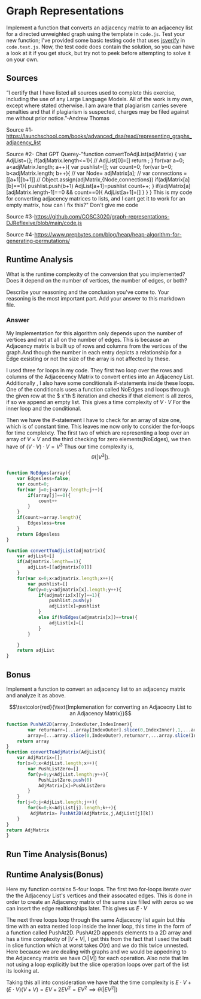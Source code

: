 # Graph Representations

Implement a function that converts an adjacency matrix to an adjacency list for
a directed unweighted graph using the template in `code.js`. Test your new
function; I've provided some basic testing code that uses
[jsverify](https://jsverify.github.io/) in `code.test.js`. Now, the test code
does contain the solution, so you can have a look at it if you get stuck, but
try not to peek before attempting to solve it on your own.

## Sources

“I certify that I have listed all sources used to complete this exercise, including the use
of any Large Language Models. All of the work is my own, except where stated
otherwise. I am aware that plagiarism carries severe penalties and that if plagiarism is
suspected, charges may be filed against me without prior notice.”-Andrew Thomas

Source #1-https://launchschool.com/books/advanced_dsa/read/representing_graphs_adjacency_list

Source #2-  Chat GPT Querey-"function convertToAdjList(adjMatrix) { var AdjList={}; if(adjMatrix.length<=1){ // AdjList[0]=[] return ; } for(var a=0; a<adjMatrix.length; a++){ var pushlist=[]; var count=0; for(var b=0; b<adjMatrix.length; b++){ // var Node= adjMatrix[a]; // var connections =[[a+1][b+1]] // Object.assign(adjMatrix,{Node,connections}) if(adjMatrix[a][b]==1){ pushlist.push(b+1) AdjList[a+1]=pushlist count++; } if(adjMatrix[a][adjMatrix.length-1]==0 && count==0){ AdjList[a+1]=[] } } } This is my code for converting adjacency matrices to lists, and I cant get it to work for an empty matrix, how can I fix this?" Don't give me code

Source #3-https://github.com/COSC3020/graph-representations-DJReflexive/blob/main/code.js

Source #4-https://www.prepbytes.com/blog/heap/heap-algorithm-for-generating-permutations/



## Runtime Analysis

What is the runtime complexity of the conversion that you implemented? Does it
depend on the number of vertices, the number of edges, or both?

Describe your reasoning and the conclusion you've come to. Your reasoning is the
most important part. Add your answer to this markdown file.
### Answer

My Implementation for this algorithm only depends upon the number of vertices and not at all on the number of edges. This is because an Adjacency matrix is built up of rows and columns from the vertices of the graph.And though the number in each entry depicts a relationship for a Edge exsisting or not the size of the array is not affected by these.


I used three for loops in my code. They first two loop over the rows and columns of the Adjacecency Matrix to convert enties into an Adjacency List. Additionally , I also have some conditionals if-statements inside these loops. One of the conditionals uses a function called NoEdges and loops through the given row at the $ x'th $ iteration and checks if that element is all zeros, if so we append an empty list. This gives a time complexity of $V \cdot V$ For the inner loop and the conditional.

 Then we have the if-statement I have to check for an array of size one, which is of constant time. This leaves me now only to consider the for-loops for time compleixty. The first two of which are representing a loop over an array of $V \times V$ and the third checking for zero elements(NoEdges), we then have  of $(V\cdot V)\cdot V=V^3$ Thus our time complexity is, $$\theta(|V^3|).$$ 

```Javascript

function NoEdges(array){
    var Edgesless=false;
    var count=0;
    for(var j=0;j<array.length;j++){
        if(array[j]==0){
            count++
        }
    }
    if(count>=array.length){
        Edgesless=true
    }
    return Edgesless
}

function convertToAdjList(adjmatrix){
    var adjList=[]
    if(adjmatrix.length==1){
        adjList=[[adjmatrix[0]]]
    }
    for(var x=0;x<adjmatrix.length;x++){
        var pushlist=[]
        for(y=0;y<adjmatrix[x].length;y++){
            if(adjmatrix[x][y]==1){
                pushlist.push(y)
                adjList[x]=pushlist
            }
            else if(NoEdges(adjmatrix[x])==true){
                adjList[x]=[]
            }
        }

    }
    return adjList
}
```


## Bonus

Implement a function to convert an adjacency list to an adjacency matrix and
analyze it as above.

$$\textcolor{red}{\text{Implemenation for converting an Adjacecny List to an Adjacency Matrix}}$$
```Javascript
function PushAt2D(array,IndexOuter,IndexInner){
        var returnarr=[...array[IndexOuter].slice(0,IndexInner),1,...array[IndexOuter].slice(IndexInner+1)]
        array=[...array.slice(0,IndexOuter),returnarr,...array.slice(IndexOuter+1)];
    return array
}
function convertToAdjMatrix(AdjList){
    var AdjMatrix=[];
    for(x=0;x<AdjList.length;x++){
        var PushListZero=[]
        for(y=0;y<AdjList.length;y++){
            PushListZero.push(0)
            AdjMatrix[x]=PushListZero
        }
    }
    for(j=0;j<AdjList.length;j++){
        for(k=0;k<AdjList[j].length;k++){
         AdjMatrix= PushAt2D(AdjMatrix,j,AdjList[j][k])
    }
}
return AdjMatrix
}
```

## Run Time Analysis(Bonus)

## Runtime Analysis(Bonus)
Here my function contains 5-four loops. The first two for-loops iterate over the the Adjacency List's vertices and their assocated edges. This is done in order to create an Adjacency matrix of the same size filled with zeros so we can insert the edge realtionships later. This gives us $E\cdot V$

The next three loops loop through the same Adjacecny list again but this time with an extra nested loop inside the inner loop, this time in the form of a function called PushAt2D. PushAt2D appends elements to a 2D array and has a time complexity of $|V+V|$, I get this from the fact that I used the built in slice function which at worst takes $O(n)$ and we do this twice unnested. Here because we are dealing with graphs and we would be appedning to the Adjacency matrix we have $O(|V|)$ for each operation. Also note that Im not using a loop explicitly but the slice operation loops over part of the list its looking at.

Taking this all into consideration we have that the time complexity is $E\cdot V+(E\cdot V)(V+V)=EV+2EV^2=EV^2\implies \theta(|EV^2|)$
